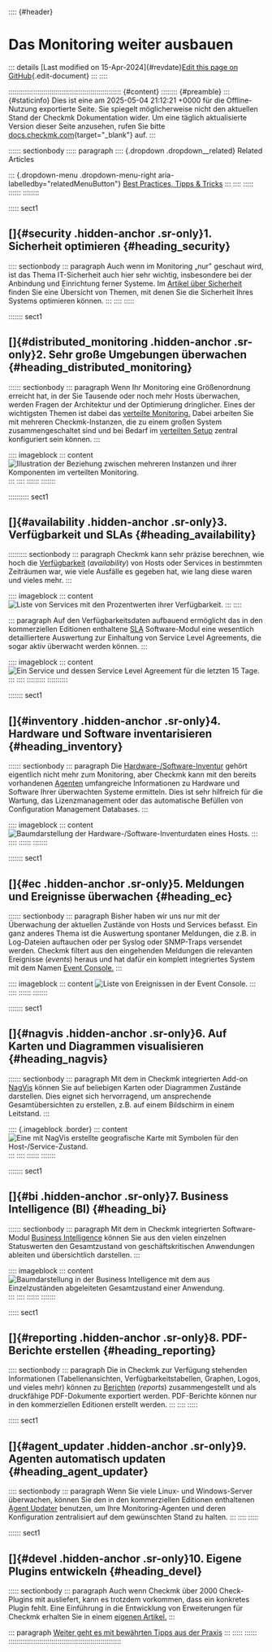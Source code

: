 :::: {#header}
# Das Monitoring weiter ausbauen

::: details
[Last modified on 15-Apr-2024]{#revdate}[Edit this page on
GitHub](https://github.com/Checkmk/checkmk-docs/edit/2.3.0/src/common/de/intro_extend.asciidoc){.edit-document}
:::
::::

::::::::::::::::::::::::::::::::::::::::::::::::::::::: {#content}
:::::::: {#preamble}
::: {#staticinfo}
Dies ist eine am 2025-05-04 21:12:21 +0000 für die Offline-Nutzung
exportierte Seite. Sie spiegelt möglicherweise nicht den aktuellen Stand
der Checkmk Dokumentation wider. Um eine täglich aktualisierte Version
dieser Seite anzusehen, rufen Sie bitte
[docs.checkmk.com](https://docs.checkmk.com/){target="_blank"} auf.
:::

:::::: sectionbody
::::: paragraph
:::: {.dropdown .dropdown__related}
Related Articles

::: {.dropdown-menu .dropdown-menu-right aria-labelledby="relatedMenuButton"}
[Best Practices, Tipps & Tricks](intro_bestpractise.html)
:::
::::
:::::
::::::
::::::::

::::: sect1
## []{#security .hidden-anchor .sr-only}1. Sicherheit optimieren {#heading_security}

:::: sectionbody
::: paragraph
Auch wenn im Monitoring „nur" geschaut wird, ist das Thema IT-Sicherheit
auch hier sehr wichtig, insbesondere bei der Anbindung und Einrichtung
ferner Systeme. Im [Artikel über Sicherheit](security.html) finden Sie
eine Übersicht von Themen, mit denen Sie die Sicherheit Ihres Systems
optimieren können.
:::
::::
:::::

::::::: sect1
## []{#distributed_monitoring .hidden-anchor .sr-only}2. Sehr große Umgebungen überwachen {#heading_distributed_monitoring}

:::::: sectionbody
::: paragraph
Wenn Ihr Monitoring eine Größenordnung erreicht hat, in der Sie Tausende
oder noch mehr Hosts überwachen, werden Fragen der Architektur und der
Optimierung dringlicher. Eines der wichtigsten Themen ist dabei das
[verteilte Monitoring.](glossar.html#distributed_monitoring) Dabei
arbeiten Sie mit mehreren Checkmk-Instanzen, die zu einem großen System
zusammengeschaltet sind und bei Bedarf im [verteilten
Setup](glossar.html#distributed_setup) zentral konfiguriert sein können.
:::

:::: imageblock
::: content
![Illustration der Beziehung zwischen mehreren Instanzen und ihrer
Komponenten im verteilten
Monitoring.](../images/distributed_monitoring_overview_de.png)
:::
::::
::::::
:::::::

:::::::::: sect1
## []{#availability .hidden-anchor .sr-only}3. Verfügbarkeit und SLAs {#heading_availability}

::::::::: sectionbody
::: paragraph
Checkmk kann sehr präzise berechnen, wie hoch die
[Verfügbarkeit](availability.html) (*availability*) von Hosts oder
Services in bestimmten Zeiträumen war, wie viele Ausfälle es gegeben
hat, wie lang diese waren und vieles mehr.
:::

:::: imageblock
::: content
![Liste von Services mit den Prozentwerten ihrer
Verfügbarkeit.](../images/intro_availability.png)
:::
::::

::: paragraph
Auf den Verfügbarkeitsdaten aufbauend ermöglicht das in den
kommerziellen Editionen enthaltene [SLA](sla.html) Software-Modul eine
wesentlich detailliertere Auswertung zur Einhaltung von Service Level
Agreements, die sogar aktiv überwacht werden können.
:::

:::: imageblock
::: content
![Ein Service und dessen Service Level Agreement für die letzten 15
Tage.](../images/sla_view_example_modern.png)
:::
::::
:::::::::
::::::::::

::::::: sect1
## []{#inventory .hidden-anchor .sr-only}4. Hardware und Software inventarisieren {#heading_inventory}

:::::: sectionbody
::: paragraph
Die [Hardware-/Software-Inventur](inventory.html) gehört eigentlich
nicht mehr zum Monitoring, aber Checkmk kann mit den bereits vorhandenen
[Agenten](glossar.html#agent) umfangreiche Informationen zu Hardware und
Software Ihrer überwachten Systeme ermitteln. Dies ist sehr hilfreich
für die Wartung, das Lizenzmanagement oder das automatische Befüllen von
Configuration Management Databases.
:::

:::: imageblock
::: content
![Baumdarstellung der Hardware-/Software-Inventurdaten eines
Hosts.](../images/inventory_example.png)
:::
::::
::::::
:::::::

::::::: sect1
## []{#ec .hidden-anchor .sr-only}5. Meldungen und Ereignisse überwachen {#heading_ec}

:::::: sectionbody
::: paragraph
Bisher haben wir uns nur mit der Überwachung der aktuellen Zustände von
Hosts und Services befasst. Ein ganz anderes Thema ist die Auswertung
spontaner Meldungen, die z.B. in Log-Dateien auftauchen oder per Syslog
oder SNMP-Traps versendet werden. Checkmk filtert aus den eingehenden
Meldungen die relevanten Ereignisse (*events*) heraus und hat dafür ein
komplett integriertes System mit dem Namen [Event Console.](ec.html)
:::

:::: imageblock
::: content
![Liste von Ereignissen in der Event
Console.](../images/ec_open_events.png)
:::
::::
::::::
:::::::

::::::: sect1
## []{#nagvis .hidden-anchor .sr-only}6. Auf Karten und Diagrammen visualisieren {#heading_nagvis}

:::::: sectionbody
::: paragraph
Mit dem in Checkmk integrierten Add-on [NagVis](nagvis.html) können Sie
auf beliebigen Karten oder Diagrammen Zustände darstellen. Dies eignet
sich hervorragend, um ansprechende Gesamtübersichten zu erstellen, z.B.
auf einem Bildschirm in einem Leitstand.
:::

:::: {.imageblock .border}
::: content
![Eine mit NagVis erstellte geografische Karte mit Symbolen für den
Host-/Service-Zustand.](../images/intro_nagvis_map.png)
:::
::::
::::::
:::::::

::::::: sect1
## []{#bi .hidden-anchor .sr-only}7. Business Intelligence (BI) {#heading_bi}

:::::: sectionbody
::: paragraph
Mit dem in Checkmk integrierten Software-Modul [Business
Intelligence](glossar.html#bi) können Sie aus den vielen einzelnen
Statuswerten den Gesamtzustand von geschäftskritischen Anwendungen
ableiten und übersichtlich darstellen.
:::

:::: imageblock
::: content
![Baumdarstellung in der Business Intelligence mit dem aus
Einzelzuständen abgeleiteten Gesamtzustand einer
Anwendung.](../images/intro_bi_downtimes.png)
:::
::::
::::::
:::::::

::::: sect1
## []{#reporting .hidden-anchor .sr-only}8. PDF-Berichte erstellen {#heading_reporting}

:::: sectionbody
::: paragraph
Die in Checkmk zur Verfügung stehenden Informationen (Tabellenansichten,
Verfügbarkeitstabellen, Graphen, Logos, und vieles mehr) können zu
[Berichten](reporting.html) (*reports*) zusammengestellt und als
druckfähige PDF-Dokumente exportiert werden. PDF-Berichte können nur in
den kommerziellen Editionen erstellt werden.
:::
::::
:::::

::::: sect1
## []{#agent_updater .hidden-anchor .sr-only}9. Agenten automatisch updaten {#heading_agent_updater}

:::: sectionbody
::: paragraph
Wenn Sie viele Linux- und Windows-Server überwachen, können Sie den in
den kommerziellen Editionen enthaltenen [Agent
Updater](agent_deployment.html) benutzen, um Ihre Monitoring-Agenten und
deren Konfiguration zentralisiert auf dem gewünschten Stand zu halten.
:::
::::
:::::

:::::: sect1
## []{#devel .hidden-anchor .sr-only}10. Eigene Plugins entwickeln {#heading_devel}

::::: sectionbody
::: paragraph
Auch wenn Checkmk über 2000 Check-Plugins mit ausliefert, kann es
trotzdem vorkommen, dass ein konkretes Plugin fehlt. Eine Einführung in
die Entwicklung von Erweiterungen für Checkmk erhalten Sie in einem
[eigenen Artikel.](devel_intro.html)
:::

::: paragraph
[Weiter geht es mit bewährten Tipps aus der
Praxis](intro_bestpractise.html)
:::
:::::
::::::
:::::::::::::::::::::::::::::::::::::::::::::::::::::::
